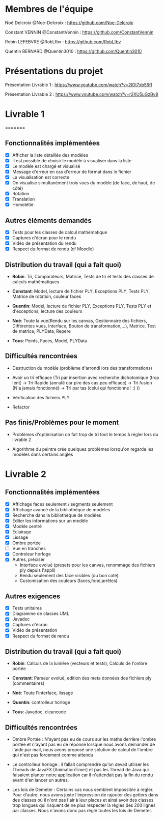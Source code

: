 # Membres de l'équipe
Noé Delcroix  @Noe-Delcroix : https://github.com/Noe-Delcroix

Constant VENNIN  @ConstantVennin : https://github.com/ConstantVennin

Robin LEFEBVRE  @RobLfbv : https://github.com/RobLfbv

Quentin BERNARD  @Quentin3010 : https://github.com/Quentin3010

# Présentations du projet

Présentation Livrable 1 : https://www.youtube.com/watch?v=2lOt7xb55fI

Présentation Livrable 2 : https://www.youtube.com/watch?v=r2XU5uGzBv8

# Livrable 1
=======

## Fonctionnalités implémentées

- [X] Afficher la liste détaillée des modèles
- [X] Il est possible de choisir le modèle à visualiser dans la liste
- [X] Le modèle est chargé et visualisé
- [X] Message d'erreur en cas d'erreur de format dans le fichier
- [X] La visualisation est correcte
- [X] On visualise simultanément trois vues du modèle (de face, de haut, de côté)
- [X] Rotation
- [X] Translation
- [X] Homotétie

## Autres éléments demandés

- [X] Tests pour les classes de calcul mathématique
- [X] Captures d'écran pour le rendu
- [X] Vidéo de présentation du rendu
- [X] Respect du format de rendu (cf Moodle)

## Distribution du travail (qui a fait quoi)
- **Robin**: Tri, Comparateurs, Matrice, Tests de tri et tests des classes de calculs mathématiques

- **Constant**: Model, lecture de fichier PLY, Exceptions PLY, Tests PLY, Matrice de rotation, couleur faces 

- **Quentin**: Model, lecture de fichier PLY, Exceptions PLY, Tests PLY et d'exceptions, lecture des couleurs 

- **Noé**: Toute la vue(Rendu sur les canvas, Gestionnaire des fichiers, Différentes vues, Interface, Bouton de transformation,...), Matrice, Test de matrice, PLYData, Repere 

- **Tous**: Points, Faces, Model, PLYData

## Difficultés rencontrées
- Destruction du modèle (problème d'arrondi lors des transformations)

- Avoir un tri efficace (Tri par insertion avec recherche dichotomique (trop lent) -> Tri Rapide (annulé car pire des cas peu efficace) -> Tri fusion (N'a jamais fonctionné) -> Tri par tas (celui qui fonctionne ! :) ))

- Vérification des fichiers PLY

- Refactor

## Pas finis/Problèmes pour le moment
- Problèmes d'optimisation on fait trop de tri tout le temps à régler lors du livrable 2

- Algorithme du peintre crée quelques problèmes lorsqu'on regarde les modèles dans certains angles 

# Livrable 2

## Fonctionnalités implémentées


- [X] Affichage faces seulement / segments seulement
- [X] Affichage avancé de la bibliothèque de modèles
- [X] Recherche dans la bibliothèque de modèles
- [X] Éditer les informations sur un modèle
- [X] Modèle centré
- [X] Éclairage
- [X] Lissage
- [X] Ombre portée
- [ ] Vue en tranches
- [X] Controleur horloge
- [X] Autres, préciser
    - Interface evolué (presets pour les canvas, renommage des fichiers ply depuis l'appli)
    - Rendu seulement des face visibles (du bon coté)
    - Customisation des couleurs (faces,fond,arrêtes)

## Autres exigences

- [X] Tests unitaires
- [X] Diagramme de classes UML
- [X] Javadoc
- [X] Captures d'écran
- [X] Vidéo de présentation
- [X] Respect du format de rendu

## Distribution du travail (qui a fait quoi)

- **Robin**: Calculs de la lumière (vecteurs et tests), Calculs de l'ombre portée

- **Constant**: Parseur evolué, edition des meta données des fichiers ply (commentaires)

- **Noé**: Toute l'interface, lissage

- **Quentin**: controlleur horloge

- **Tous**: Javadoc, cleancode

## Difficultés rencontrées

- Ombre Portée : N'ayant pas eu de cours sur les maths derrière l'ombre portée et n'ayant pas eu de réponse lorsque nous avons demander de l'aide par mail, nous avons proposé une solution de calcul de l'ombre qui n'est pas forcement comme attendu

- Le controlleur horloge : il fallait comprendre qu'on devait utiliser les Threads de JavaFX (AnimationTimer) et pas les Thread de Java qui faisaient planter notre application car il n'attendait pas la fin du rendu avant d'en lancer un autres.

- Les lois de Demeter : Certains cas nous semblent impossible à regler. Pour d'autre, nous avons juste l'impression de rajouter des getters dans des classes où il n'ont pas l'air à leur places et ainsi avoir des classes trop longues qui risquent de ne plus respecter la règles des 200 lignes par classes. Nous n'avons donc pas réglé toutes les lois de Demeter.
